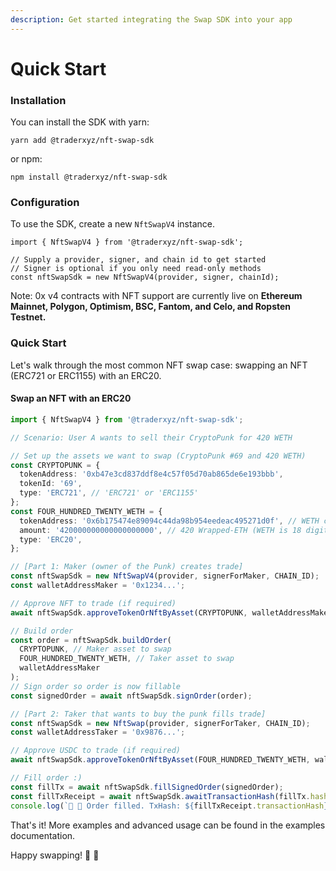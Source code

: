 ```yaml
---
description: Get started integrating the Swap SDK into your app
---
```


# Quick Start

### Installation

You can install the SDK with yarn:

`yarn add @traderxyz/nft-swap-sdk`

or npm:

`npm install @traderxyz/nft-swap-sdk`

### Configuration

To use the SDK, create a new `NftSwapV4` instance.

```tsx
import { NftSwapV4 } from '@traderxyz/nft-swap-sdk';

// Supply a provider, signer, and chain id to get started
// Signer is optional if you only need read-only methods
const nftSwapSdk = new NftSwapV4(provider, signer, chainId);
```

Note: 0x v4 contracts with NFT support are currently live on **Ethereum Mainnet, Polygon, Optimism, BSC, Fantom, and Celo, and Ropsten Testnet.**

### Quick Start

Let's walk through the most common NFT swap case: swapping an NFT (ERC721 or ERC1155) with an ERC20.&#x20;

#### Swap an NFT with an ERC20

```typescript
import { NftSwapV4 } from '@traderxyz/nft-swap-sdk';

// Scenario: User A wants to sell their CryptoPunk for 420 WETH

// Set up the assets we want to swap (CryptoPunk #69 and 420 WETH)
const CRYPTOPUNK = {
  tokenAddress: '0xb47e3cd837ddf8e4c57f05d70ab865de6e193bbb',
  tokenId: '69',
  type: 'ERC721', // 'ERC721' or 'ERC1155'
};
const FOUR_HUNDRED_TWENTY_WETH = {
  tokenAddress: '0x6b175474e89094c44da98b954eedeac495271d0f', // WETH contract address
  amount: '420000000000000000000', // 420 Wrapped-ETH (WETH is 18 digits)
  type: 'ERC20',
};

// [Part 1: Maker (owner of the Punk) creates trade]
const nftSwapSdk = new NftSwapV4(provider, signerForMaker, CHAIN_ID);
const walletAddressMaker = '0x1234...';

// Approve NFT to trade (if required)
await nftSwapSdk.approveTokenOrNftByAsset(CRYPTOPUNK, walletAddressMaker);

// Build order
const order = nftSwapSdk.buildOrder(
  CRYPTOPUNK, // Maker asset to swap
  FOUR_HUNDRED_TWENTY_WETH, // Taker asset to swap
  walletAddressMaker
);
// Sign order so order is now fillable
const signedOrder = await nftSwapSdk.signOrder(order);

// [Part 2: Taker that wants to buy the punk fills trade]
const nftSwapSdk = new NftSwap(provider, signerForTaker, CHAIN_ID);
const walletAddressTaker = '0x9876...';

// Approve USDC to trade (if required)
await nftSwapSdk.approveTokenOrNftByAsset(FOUR_HUNDRED_TWENTY_WETH, walletAddressTaker);

// Fill order :)
const fillTx = await nftSwapSdk.fillSignedOrder(signedOrder);
const fillTxReceipt = await nftSwapSdk.awaitTransactionHash(fillTx.hash);
console.log(`🎉 🥳 Order filled. TxHash: ${fillTxReceipt.transactionHash}`);
```

That's it! More examples and advanced usage can be found in the examples documentation.&#x20;

Happy swapping! :tada: :handshake:
